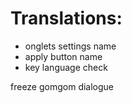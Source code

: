 # Translations:
- onglets settings name
- apply button name
- key language check

freeze gomgom dialogue
